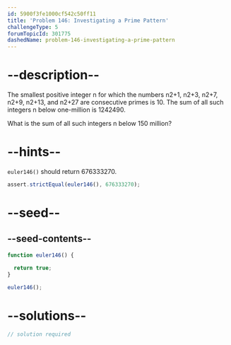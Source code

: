 ```yaml
---
id: 5900f3fe1000cf542c50ff11
title: 'Problem 146: Investigating a Prime Pattern'
challengeType: 5
forumTopicId: 301775
dashedName: problem-146-investigating-a-prime-pattern
---
```


# --description--

The smallest positive integer n for which the numbers n2+1, n2+3, n2+7, n2+9, n2+13, and n2+27 are consecutive primes is 10. The sum of all such integers n below one-million is 1242490.

What is the sum of all such integers n below 150 million?

# --hints--

`euler146()` should return 676333270.

```js
assert.strictEqual(euler146(), 676333270);
```

# --seed--

## --seed-contents--

```js
function euler146() {

  return true;
}

euler146();
```

# --solutions--

```js
// solution required
```